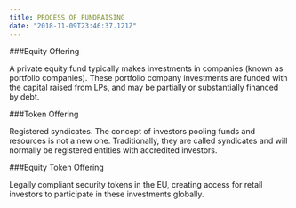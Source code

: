 ```yaml
---
title: PROCESS OF FUNDRAISING
date: "2018-11-09T23:46:37.121Z"
---
```


###Equity Offering

A private equity fund typically makes investments in companies (known as portfolio companies). These portfolio company investments are funded with the capital raised from LPs, and may be partially or substantially financed by debt.

###Token Offering

Registered syndicates. The concept of investors pooling funds and resources is not a new one. Traditionally, they are called syndicates and will normally be registered entities with accredited investors.

###Equity Token Offering

Legally compliant security tokens in the EU, creating access for retail investors to participate in these investments globally.

